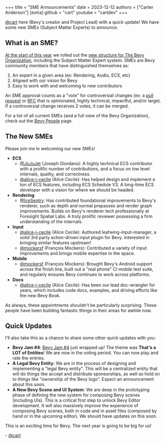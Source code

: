 +++
title = "SME Announcements"
date = 2023-12-12
authors = ["Carter Anderson"]
[extra]
github = "cart"
youtube = "cartdev"
+++

[@cart](https://www.twitter.com/cart_cart) here (Bevy's creator and Project Lead) with a quick update! We have some new SMEs (Subject Matter Experts) to announce.

<!-- more -->

## What is an SME?

[At the start of this year](/news/scaling-bevy-development/) we rolled out the [new structure for The Bevy Organization](https://github.com/bevyengine/bevy/blob/main/docs/the_bevy_organization.md), including the Subject Matter Expert system. SMEs are Bevy community members that have distinguished themselves as:

1. An expert in a given area (ex: Rendering, Audio, ECS, etc)
2. Aligned with our vision for Bevy
3. Easy to work with and welcoming to new contributors

An SME approval counts as a "vote" for controversial changes (ex: a [pull request](https://github.com/bevyengine/bevy/pulls) or [RFC](https://github.com/bevyengine/rfcs) that is opinionated, highly technical, impactful, and/or large). If a controversial change receives 2 votes, it can be merged.

For a list of all current SMEs (and a full view of the Bevy Organization), check out the [Bevy People](/community/people/) page.

## The New SMEs

Please join me in welcoming our new SMEs!

* **ECS**
  * [@JoJoJet](https://github.com/JoJoJet) (Joseph Giordano): A highly technical ECS contributor with a prolific number of contributions, and a focus on low level internals, quality, and correctness.
  * [@alice-i-cecile](https://github.com/alice-i-cecile/) (Alice Cecile): Has helped design and implement a ton of ECS features, including ECS Schedule V3. A long-time ECS developer with a vision for where we should be headed.
* **Rendering**
  * [@IceSentry](https://github.com/IceSentry): Has contributed foundational improvements to Bevy's renderer, such as depth and normal prepasses and render graph improvements. Builds on Bevy's renderer tech professionally at Foresight Spatial Labs. A truly prolific reviewer possessing a firm understanding of the internals.
* **Input**
  * [@alice-i-cecile](https://github.com/alice-i-cecile/) (Alice Cecile): Authored leafwing-input-manager, a solid 3rd party action-driven input plugin for Bevy. Interested in bringing similar features upstream!
  * [@mockersf](https://github.com/mockersf) (François Mockers): Contributed a variety of input improvements and brings mobile expertise to the space.
* **Mobile**
  * [@mockersf](https://github.com/mockersf) (François Mockers): Brought Bevy's Android support across the finish line, built out a "real phone" CI mobile test suite, and regularly ensures Bevy continues to work across platforms.
* **Docs**
  * [@alice-i-cecile](https://github.com/alice-i-cecile/) (Alice Cecile): Has been our lead doc-wrangler for years, which includes code docs, examples, and driving efforts like the new Bevy Book.

As always, these appointments shouldn't be particularly surprising. These people have been building fantastic things in their areas for awhile now.

## Quick Updates

I'll also take this as a chance to share some other quick updates with you:

* **Bevy Jam #4**: [Bevy Jam #4](https://itch.io/jam/bevy-jam-4) just wrapped up! The theme was **That's a LOT of Entities**! We are now in the voting period. You can now play and rate the entries.
* **A Legal Bevy Entity**: We are in the process of designing and implementing a "legal Bevy entity". This will be a centralized entity that will do things like accept and distribute sponsorships, as well as hold on to things like "ownership of the Bevy logo". Expect an announcement about this soon.
* **A New Bevy Scene and UI System**: We are deep in the prototyping phase of defining the new system for composing Bevy scenes (including UIs). This is a critical first step to unlock Bevy Editor development. It will also massively improve the experience of composing Bevy scenes, both in code and in asset files (composed by hand _or_ in the upcoming editor). We should have updates on this soon.

This is an exciting time for Bevy. The next year is going to be big for us!

\- [@cart](https://github.com/cart/)
